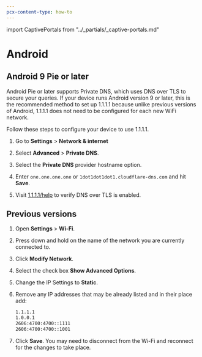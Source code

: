 ```yaml
---
pcx-content-type: how-to
---
```


import CaptivePortals from "../_partials/_captive-portals.md"

# Android

## Android 9 Pie or later

Android Pie or later supports Private DNS, which uses DNS over TLS to secure your queries. If your device runs Android version 9 or later, this is the recommended method to set up 1.1.1.1 because unlike previous versions of Android, 1.1.1.1 does not need to be configured for each new WiFi network.

Follow these steps to configure your device to use 1.1.1.1.

1. Go to **Settings** > **Network & internet** 

1. Select **Advanced** > **Private DNS**.

1. Select the **Private DNS** provider hostname option.

1. Enter `one.one.one.one` or `1dot1dot1dot1.cloudflare-dns.com` and hit **Save**.

1. Visit [1.1.1.1/help](https://1.1.1.1/help) to verify DNS over TLS is enabled.

## Previous versions

1. Open **Settings** > **Wi-Fi**.

1. Press down and hold on the name of the network you are currently connected to.

1. Click **Modify Network**.

1. Select the check box **Show Advanced Options**.

1. Change the IP Settings to **Static**.

1. Remove any IP addresses that may be already listed and in their place add:

    ```txt
    1.1.1.1
    1.0.0.1
    2606:4700:4700::1111
    2606:4700:4700::1001
    ```

1. Click **Save**. You may need to disconnect from the Wi-Fi and reconnect for the changes to take place.

<CaptivePortals/>